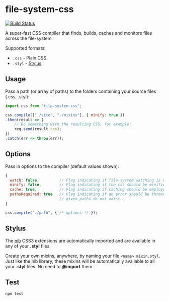 # file-system-css

[![Build Status](https://travis-ci.org/philcockfield/file-system-css.svg?branch=master)](https://travis-ci.org/philcockfield/file-system-css)

A super-fast CSS compiler that finds, builds, caches and monitors files across the file-system.

Supported formats:
- `.css` - Plain CSS
- `.styl` - [Stylus](https://learnboost.github.io/stylus/)



## Usage
Pass a path (or array of paths) to the folders containing your source files (.css, .styl):

```js
import css from "file-system-css";

css.compile(["./site", "./mixins"], { minify: true })
.then(result => {
    // Do something with the resulting CSS, for example:
    req.send(result.css);
})
.catch(err => throw(err));
```


## Options
Pass in options to the compiler (default values shown):
```js
{
  watch: false,         // Flag indicating if file-system watching is enabled.
  minify: false,        // Flag indicating if the css should be minified.
  cache: true,          // Flag indicating if caching should be employed.
  pathsRequired: true   // Flag indicating if an error should be thrown if the
                        // given paths do not exist.
}

css.compile("./path", { /* options */ });
```


## Stylus
The [nib](http://tj.github.io/nib/) CSS3 extensions are automatically imported and are available in any of your **.styl** files.

Create your own mixins, anywhere, by naming your file `<name>.mixin.styl`.  Just like the nib library, these mixins will be automatically available to all your **.styl** files.  No need to **@import** them.


## Test
    npm test
